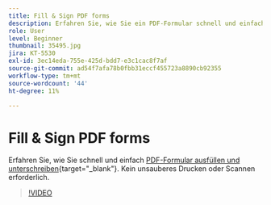 ```yaml
---
title: Fill & Sign PDF forms
description: Erfahren Sie, wie Sie ein PDF-Formular schnell und einfach ausfüllen und signieren können.
role: User
level: Beginner
thumbnail: 35495.jpg
jira: KT-5530
exl-id: 3ec14eda-755e-425d-bdd7-e3c1cac8f7af
source-git-commit: ad54f7afa78b0fbb31eccf455723a8890cb92355
workflow-type: tm+mt
source-wordcount: '44'
ht-degree: 11%

---
```


# Fill &amp; Sign PDF forms

Erfahren Sie, wie Sie schnell und einfach [PDF-Formular ausfüllen und unterschreiben](https://www.adobe.com/de/acrobat/online/sign-pdf.html){target="_blank"}. Kein unsauberes Drucken oder Scannen erforderlich.

>[!VIDEO](https://video.tv.adobe.com/v/35495?quality=12&learn=on&hidetitle=true)
